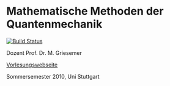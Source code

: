 # Mathematische Methoden der Quantenmechanik

[![Build Status](https://travis-ci.org/janbernloehr/ss10-mmqm.svg?branch=master)](https://travis-ci.org/janbernloehr/ss10-mmqm)

Dozent Prof. Dr. M. Griesemer

[Vorlesungswebseite](http://www.mathematik.uni-stuttgart.de/studium/infomat/MMQM-Griesemer-SS10/)

Sommersemester 2010, Uni Stuttgart
